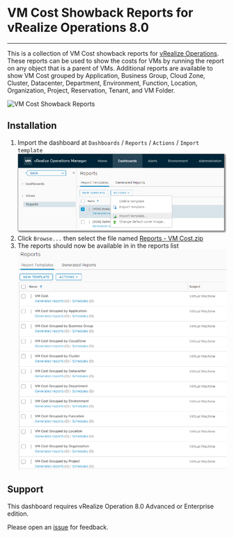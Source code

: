 # VM Cost Showback Reports for vRealize Operations 8.0
---------

This is a collection of VM Cost showback reports for [vRealize Operations](https://www.vmware.com/products/vrealize-operations.html).  These reports can be used to show the costs for VMs by running the report on any object that is a parent of VMs.  Additional reports are available to show VM Cost grouped by Application, Business Group, Cloud Zone, Cluster, Datacenter, Department, Environment, Function, Location, Organization, Project, Reservation, Tenant, and VM Folder.

![VM Cost Showback Reports](https://raw.githubusercontent.com/notoriousbdg/vrops-report-vm_cost/master/Dashboard.png)


## Installation
1. Import the dashboard at `Dashboards` / `Reports` / `Actions` / `Import template`  
![Import template...](https://raw.githubusercontent.com/notoriousbdg/vrops-report-vm_cost/master/Import_Report.png)
2. Click `Browse...` then select the file named [Reports - VM Cost.zip](https://github.com/notoriousbdg/vrops-report-vm_cost/raw/master/Reports%20-%20VM%20Cost.zip)
3. The reports should now be available in in the reports list  
![Report List](https://raw.githubusercontent.com/notoriousbdg/vrops-report-vm_cost/master/Report_List.png)


## Support
This dashboard requires vRealize Operation 8.0 Advanced or Enterprise edition.

Please open an [issue](https://github.com/notoriousbdg/vrops-report-vm_cost/issues) for feedback.
